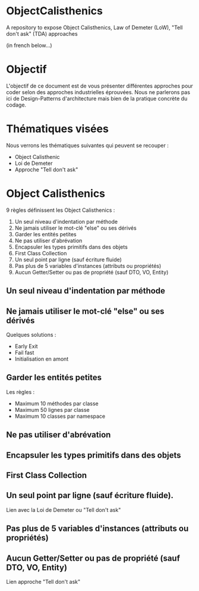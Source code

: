 # ObjectCalisthenics

A repository to expose Object Calisthenics, Law of Demeter (LoW), "Tell don't ask" (TDA) approaches

(in french below...)

# Objectif

L'objectif de ce document est de vous présenter différentes approches pour coder selon des approches industrielles éprouvées. Nous ne parlerons pas ici de Design-Patterns d'architecture mais bien de la pratique concrète du codage.

# Thématiques visées

Nous verrons les thématiques suivantes qui peuvent se recouper :
- Object Calisthenic
- Loi de Demeter
- Approche "Tell don't ask"

# Object Calisthenics

9 règles définissent les Object Calisthenics :
1. Un seul niveau d'indentation par méthode
2. Ne jamais utiliser le mot-clé "else" ou ses dérivés
3. Garder les entités petites
4. Ne pas utiliser d'abrévation
5. Encapsuler les types primitifs dans des objets
6. First Class Collection
7. Un seul point par ligne (sauf écriture fluide)
8. Pas plus de 5 variables d'instances (attributs ou propriétés)
9. Aucun Getter/Setter ou pas de propriété (sauf DTO, VO, Entity)
   
## Un seul niveau d'indentation par méthode

## Ne jamais utiliser le mot-clé "else" ou ses dérivés

Quelques solutions :
- Early Exit
- Fail fast
- Initialisation en amont

## Garder les entités petites

Les règles :
- Maximum 10 méthodes par classe
- Maximum 50 lignes par classe
- Maximum 10 classes par namespace
  
## Ne pas utiliser d'abrévation

## Encapsuler les types primitifs dans des objets

## First Class Collection

## Un seul point par ligne (sauf écriture fluide).

Lien avec la Loi de Demeter ou "Tell don't ask"

## Pas plus de 5 variables d'instances (attributs ou propriétés)

## Aucun Getter/Setter ou pas de propriété (sauf DTO, VO, Entity)

Lien approche "Tell don't ask"
